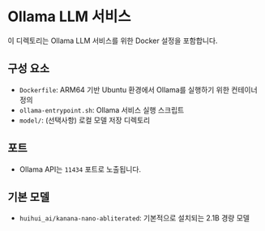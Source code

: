 # Ollama LLM 서비스

이 디렉토리는 Ollama LLM 서비스를 위한 Docker 설정을 포함합니다.

## 구성 요소

- `Dockerfile`: ARM64 기반 Ubuntu 환경에서 Ollama를 실행하기 위한 컨테이너 정의
- `ollama-entrypoint.sh`: Ollama 서비스 실행 스크립트
- `model/`: (선택사항) 로컬 모델 저장 디렉토리

## 포트

- Ollama API는 `11434` 포트로 노출됩니다.

## 기본 모델

- `huihui_ai/kanana-nano-abliterated`: 기본적으로 설치되는 2.1B 경량 모델